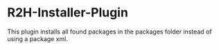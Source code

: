 # R2H-Installer-Plugin
This plugin installs all found packages in the packages folder instead of using a package xml.
